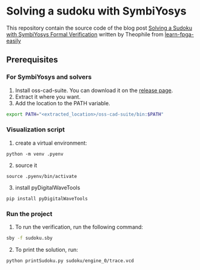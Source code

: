 # Solving a sudoku with SymbiYosys

This repository contain the source code of the blog post [Solving a Sudoku with SymbiYosys Formal Verification](TODO) written by Theophile from [learn-fpga-easily](https://learn-fpga-easily.com/)

## Prerequisites

### For SymbiYosys and solvers

1. Install oss-cad-suite. You can download it on the [release page](https://github.com/YosysHQ/oss-cad-suite-build/releases).
2. Extract it where you want.
3. Add the location to the PATH variable.
```bash
export PATH="<extracted_location>/oss-cad-suite/bin:$PATH"
```

### Visualization script

1. create a virtual environment:
```
python -m venv .pyenv
```
2. source it
```
source .pyenv/bin/activate
```
3. install pyDigitalWaveTools
```
pip install pyDigitalWaveTools
```

### Run the project

1. To run the verification, run the following command:
```bash
sby -f sudoku.sby
```
2. To print the solution, run:
```bash
python printSudoku.py sudoku/engine_0/trace.vcd
```


